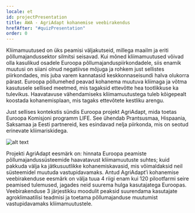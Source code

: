 ```yaml
---
locale: et
id: projectPresentation
title: AWA - AgriAdapt kohanemise veebirakendus
hrefAfter: "#quizPresentation"
order: 0
---
```


Kliimamuutused on üks peamisi väljakutseid, millega maailm ja eriti põllumajandussektor silmitsi seisavad. Kui mõned kliimamuutused võivad olla kasulikud osadele Euroopa põllumajanduspiirkondadele, siis enamik muutusi on siiani olnud negatiivse mõjuga ja rohkem just sellistes piirkondades, mis juba varem kannatasid keskkonnaseisundi halva olukorra pärast. Euroopa põllumehed peavad kohanema muutuva kliimaga ja võtma kasutusele sellised meetmed, mis tagaksid ettevõtte hea tootlikkuse ka tulevikus. Haavatavuse vähendamiseks kliimamuutustega tuleb kõigepealt koostada kohanemisplaan, mis tagaks ettevõtete kestliku arengu.

Just sellises kontekstis sündis Euroopa projekt AgriAdapt, mida toetas Euroopa Komisjoni programm LIFE. See ühendab Prantsusmaa, Hispaania, Saksamaa ja Eesti partnereid, kes esindavad nelja piirkonda, mis on seotud erinevate kliimariskidega.

![alt text](https://res.cloudinary.com/solagro/image/upload/v1582789041/homepage/4_Estonien_yhuamv.jpg "El pollumaa ja kliimamuutuste riskid")

Projekti AgriAdapt eesmärk on: hinnata Euroopa peamiste põllumajandussüsteemide haavatavust kliimamuutuste suhtes; kuid pakkuda välja ka jätkusuutlikke kohanemiskavasid, mis võimaldaksid neil süsteemidel muutuda vastupidavamaks. Antud AgriAdapt’i kohanemise veebirakenduse eesmärk on välja tuua 4 riigi enam kui 120 pilootfarmi seire peamised tulemused, jagades neid suurema hulga kasutajatega Euroopas. Veebirakenduse 3 järjestikku moodulit peaksid suurendama kasutajate agroklimaatilisi teadmisi ja toetama põllumajanduse muutumist vastupidavamaks kliimamuutustele.

